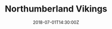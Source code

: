 ---
title: "Northumberland Vikings"
date: 2018-07-01T14:30:00Z
draft: false
away: Northumberland Vikings
home: Yorkshire Rams
location: John Charles Centre for Sport, Leeds
home_score: 0
away_score: 27
---